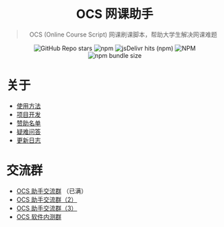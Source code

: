 <div style="text-align: center;">

# OCS 网课助手

> OCS (Online Course Script) 网课刷课脚本，帮助大学生解决网课难题

![GitHub Repo stars](https://img.shields.io/github/stars/enncy/online-course-script?style=flat-square)
![npm](https://img.shields.io/npm/v/ocsjs?color=red&style=flat-square)
![jsDelivr hits (npm)](https://img.shields.io/jsdelivr/npm/hd/ocsjs?color=%23ff5627&label=jsDelivr&logoColor=%23555555&style=flat-square)
![NPM](https://img.shields.io/npm/l/ocsjs?style=flat-square)
![npm bundle size](https://img.shields.io/bundlephobia/min/ocsjs?style=flat-square)

</div>

# 关于

-   [使用方法](https://enncy.github.io/online-course-script)
-   [项目开发](https://enncy.github.io/online-course-script/api)
-   [赞助名单](https://enncy.github.io/online-course-script/sponsors)
-   [疑难问答](https://enncy.github.io/online-course-script/FQA)
-   [更新日志](CHANGELOG.md)

# 交流群

-   [OCS 助手交流群](https://qm.qq.com/cgi-bin/qm/qr?k=V33SnmNUa_ITyoe5FjZhR3LrRcoBD8x0&jump_from=webapi) （已满）
-   [OCS 助手交流群（2）](https://qm.qq.com/cgi-bin/qm/qr?k=r2id1kAmyKz8CT77045a1XLUD7g3yIPJ&jump_from=webapi)
-   [OCS 助手交流群（3）](https://qm.qq.com/cgi-bin/qm/qr?k=Y9NXoI1MYzuMaEm3_tvMPY8jPxPCxiCk&jump_from=webapi)
-   [OCS 软件内测群](https://qm.qq.com/cgi-bin/qm/qr?k=yesrH-t4_-pCsn29uRuGRz7ShDLZ16d8&jump_from=webapi)
